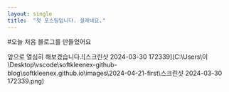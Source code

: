 ```yaml
---
layout: single
title:  "첫 포스팅입니다. 설레네요."
---
```

#오늘 처음 블로그를 만들었어요

앞으로 열심히 해보겠습니다.![스크린샷 2024-03-30 172339](C:\Users\이\Desktop\vscode\softkleenex-github-blog\softkleenex.github.io\images\2024-04-21-first\스크린샷 2024-03-30 172339.png)
